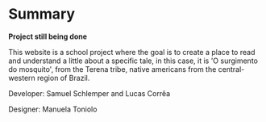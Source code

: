 # Summary

**Project still being done**

This website is a school project where the goal is to create a place to read and understand a little about a specific tale, in this case, it is 'O surgimento do mosquito', from the Terena tribe, native americans from the central-western region of Brazil.

Developer: Samuel Schlemper and Lucas Corrêa

Designer: Manuela Toniolo
